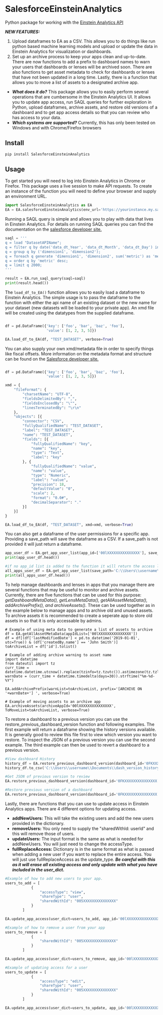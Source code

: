 # SalesforceEinsteinAnalytics #

Python package for working with the [Einstein Analytics API](https://developer.salesforce.com/docs/atlas.en-us.bi_dev_guide_rest.meta/bi_dev_guide_rest/bi_rest_overview.htm)

***NEW FEATURES:*** 
1) Upload dataframes to EA as a CSV.  This allows you to do things like run python based machine learning models and upload or update the data in Einstein Analytics for visualization or dashboards.
2) Set up an archive process to keep your apps clean and up-to-date.  There are now functions to add a prefix to dashboard names to warn your users that dashboards or lenses will be archived soon.  There are also functions to get asset metadata to check for dashboards or lenses that have not been updated in a long time.  Lastly, there is a function that allows you to move a list of assets to a designated archive app.

* ***What does it do?*** This package allows you to easily perform several operations that are cumbersome in the Einstein Analytics UI.  It allows you to update app access, run SAQL queries for further exploration in Python, upload dataframes, archive assets, and restore old versions of a dashboard and to get app access details so that you can review who has access to your data.
* ***Which systems are supported?*** Currently, this has only been tested on Windows and with Chrome/Firefox browsers


## Install ##
```bash
pip install SalesforceEinsteinAnalytics
```

## Usage ##

To get started you will need to log into Einstein Analytics in Chrome or Firefox.  This package uses a live session to make API requests.  To create an instance of the function you will need to define your browser and supply an environment URL.
```python
import SalesforceEinsteinAnalytics as EA
EA = EA.salesforceEinsteinAnalytics(env_url='https://yourinstance.my.salesforce.com', browser='chrome')
```
  
  
Running a SAQL query is simple and allows you to play with data that lives in Einstein Analytics.
For details on running SAQL queries you can find the documentation on the [salesforce developer site.](https://developer.salesforce.com/docs/atlas.en-us.bi_dev_guide_saql.meta/bi_dev_guide_saql/)
```python
saql = '''
q = load "DatasetAPIName";
q = filter q by date('data_dt_Year', 'data_dt_Month', 'data_dt_Day') in ["current month".."current month"];
q = group q by ('dimension1', 'dimension2');
q = foreach q generate 'dimension1', 'dimension2', sum('metric') as 'metric', unique('id') as 'id_count';
q = order q by 'metric' desc;
q = limit q 2000;
'''

result = EA.run_saql_query(saql=saql)
print(result.head())
```
  
The ```load_df_to_EA()``` function allows you to easily load a dataframe to Einstein Analytics.  The simple usage is to pass the dataframe to the function with either the api name of an existing dataset or the new name for your dataset (new datasets will be loaded to your private app). An xmd file will be created using the datatypes from the supplied dataframe. 
```python

df = pd.DataFrame({'key': ['foo', 'bar', 'baz', 'foo'],
                   'value': [1, 2, 3, 5]})

EA.load_df_to_EA(df, "TEST_DATASET", verbose=True)
```
You can also supply your own xmd/metadata file in order to specify things like fiscal offsets.  More information on the metadata format and structure can be found on the [Salesforce developer site.](https://developer.salesforce.com/docs/atlas.en-us.bi_dev_guide_ext_data_format.meta/bi_dev_guide_ext_data_format/bi_ext_data_schema_overview.htm)
```python

df = pd.DataFrame({'key': ['foo', 'bar', 'baz', 'foo'],
                   'value': [1, 2, 3, 5]})

xmd = {
	"fileFormat": {
		"charsetName": "UTF-8",
		"fieldsDelimitedBy": ",",
		"fieldsEnclosedBy": "\"",
		"linesTerminatedBy": "\r\n"
	},
	"objects": [{
		"connector": "CSV",
		"fullyQualifiedName": "TEST_DATASET",
		"label": "TEST_DATASET",
		"name": "TEST_DATASET",
		"fields": [{
			"fullyQualifiedName": "key",
			"name": "key",
			"type": "Text",
			"label": "key"
		}, {
			"fullyQualifiedName": "value",
			"name": "value",
			"type": "Numeric",
			"label": "value",
			"precision": 18,
			"defaultValue": "0",
			"scale": 2,
			"format": "0.0#",
			"decimalSeparator": "."
		}]
	}]
}

EA.load_df_to_EA(df, "TEST_DATASET", xmd=xmd, verbose=True)
```
  
  
You can also get a dataframe of the user permissions for a specific app.  Providing a save_path will save the dataframe as a CSV.  If a save_path is not provided it will just return a dataframe.
```python
app_user_df = EA.get_app_user_list(app_id=['00lXXXXXXXXXXXXXXX'], save_path='C:\\Users\\username\\Documents\\App_User_List.csv')
print(app_user_df.head())

#if no app_id list is added to the function it will return the access list for all apps.
all_apps_user_df = EA.get_app_user_list(save_path='C:\\Users\\username\\Documents\\All_Apps_User_List.csv')
print(all_apps_user_df.head())
```

To help manage dashboards and lenses in apps that you manage there are several functions that may be useful to monitor and archive assets.  Currently, there are five functions that can be used for this purpose:  *getDashboardMetaData(), getLensMetaData(), getAllAssetMetaData(), addArchivePrefix(), and archiveAssets().*  These can be used together as in the example below to manage apps and to archive old and unused assets.  To archive assets it is recommended to create a seperate app to store old assets in so that it is only accessable by admins.

```
# Example of using meta data to generate a list of assets to archive
df = EA.getAllAssetMetaData(appIdList=['00lXXXXXXXXXXXXXXX'])
df = df[(df['lastModifiedDate'] < pd.to_datetime('2019-01-01', utc=True)) & (df['createdBy.name'] == 'John Smith')]
toArchiveList = df['id'].tolist()

# Example of adding archive warning to asset name
import datetime
from dateutil import tz
curr_time = datetime.datetime.utcnow().replace(tzinfo=tz.tzutc()).astimezone(tz.tzlocal())
warnDate = (curr_time + datetime.timedelta(days=30)).strftime("%m-%d-%Y")

EA.addArchivePrefix(warnList=toArchiveList, prefix='[ARCHIVE ON '+warnDate+'] ', verbose=True)

# Example of moving assets to an archive app
EA.archiveAssets(archiveAppId='00lXXXXXXXXXXXXXXX', ToMoveList=toArchiveList, verbose=True)
```
  
To restore a dashboard to a previous version you can use the restore_previous_dashboard_version function and following examples.  The first example will return a dataframe showing the history versions available.  It is generally good to review this file first to view which version you want to restore.  To inspect the JSON of a previous version you can use the second example.  The third example can then be used to revert a dashboard to a previous version.
```python
#View dashboard History
history_df = EA.restore_previous_dashboard_version(dashboard_id='0FKXXXXXXXXXXXXXXX')
history_df.to_csv('C:\\Users\\username\\Documents\\dash_version_history.csv', index=False)

#Get JSON of previous version to review
EA.restore_previous_dashboard_version(dashboard_id='0FKXXXXXXXXXXXXXXX', version_num=1, save_json_path='C:\\Users\\username\\Documents\\jsonFile.json')

#Restore previous version of a dashboard
EA.restore_previous_dashboard_version(dashboard_id='0FKXXXXXXXXXXXXXXX', version_num=1)
```
  
  
Lastly, there are functions that you can use to update access in Einstein Analytics apps.  There are 4 different options for updating access.

* **addNewUsers:** This will take the existing users and add the new users provided in the dictionary.
* **removeUsers:** You only need to supply the "sharedWithId: userId" and this will remove those of users.
* **updateUsers:** The input format is the same as what is needed for addNewUsers.  You will just need to change the accessType.
* **fullReplaceAccess:** Dictionary is in the same format as what is passed when adding a new user if you want to replace the entire access.  You will just use fullReplaceAccess as the update_type. ***Be careful with this as it will erase all existing access and only update with what you have included in the user_dict.***

```python
#Example of how to add new users to your app.  
users_to_add = [
			{
				"accessType": "view",
				"shareType": "user",
				"sharedWithId": "005XXXXXXXXXXXXXXX"
			}
		]

EA.update_app_access(user_dict=users_to_add, app_id='00lXXXXXXXXXXXXXXX', update_type='addNewUsers')

#Example of how to remove a user from your app
users_to_remove = [
			{
				"sharedWithId": "005XXXXXXXXXXXXXXX"
			}
		]

EA.update_app_access(user_dict=users_to_remove, app_id='00lXXXXXXXXXXXXXXX', update_type='removeUsers')

#Example of updating access for a user
users_to_update = [
			{
				"accessType": "edit",
				"shareType": "user",
				"sharedWithId": "005XXXXXXXXXXXXXXX"
			}
		]

EA.update_app_access(user_dict=users_to_update, app_id='00lXXXXXXXXXXXXXXX', update_type='updateUsers')
```
